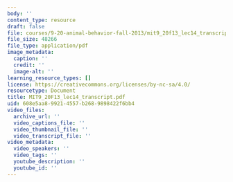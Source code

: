 ```yaml
---
body: ''
content_type: resource
draft: false
file: courses/9-20-animal-behavior-fall-2013/mit9_20f13_lec14_transcript.pdf
file_size: 48266
file_type: application/pdf
image_metadata:
  caption: ''
  credit: ''
  image-alt: ''
learning_resource_types: []
license: https://creativecommons.org/licenses/by-nc-sa/4.0/
resourcetype: Document
title: MIT9_20F13_lec14_transcript.pdf
uid: 608e5aa8-9921-4557-b268-9898422f6bb4
video_files:
  archive_url: ''
  video_captions_file: ''
  video_thumbnail_file: ''
  video_transcript_file: ''
video_metadata:
  video_speakers: ''
  video_tags: ''
  youtube_description: ''
  youtube_id: ''
---
```

